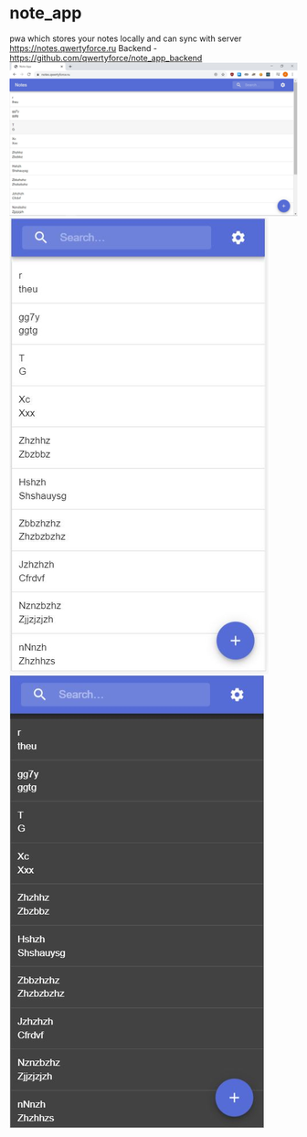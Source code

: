 # note_app
pwa which stores your notes locally and can sync with server
https://notes.qwertyforce.ru
Backend - https://github.com/qwertyforce/note_app_backend
![Alt text](./screenshots/pc1.JPG)
![Alt text](./screenshots/mb1.JPG)
![Alt text](./screenshots/mb2.JPG)
